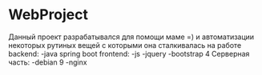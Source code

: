 # WebProject
Данный проект разрабатывался для помощи маме =) и автоматизации некоторых рутиных вещей с которыми она сталкивалась на работе
backend:
-java spring boot
frontend:
-js
-jquery
-bootstrap 4
Серверная часть:
-debian 9
-nginx
